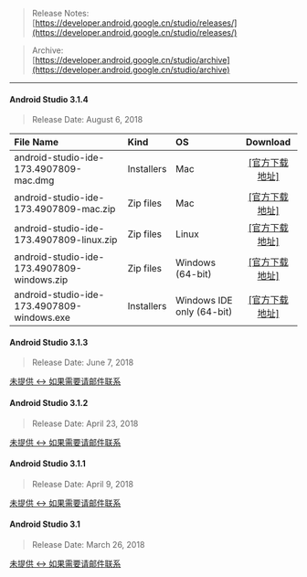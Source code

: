 > Release Notes:  
[https://developer.android.google.cn/studio/releases/](https://developer.android.google.cn/studio/releases/)

> Archive:  
[https://developer.android.google.cn/studio/archive](https://developer.android.google.cn/studio/archive)

---

#### Android Studio 3.1.4

> Release Date: August 6, 2018

| File Name |   Kind  |   OS    | Download |
| :-------- | :------ | :------ | :------: |
|  android-studio-ide-173.4907809-mac.dmg   |  Installers |  Mac | [[官方下载地址]](https://dl.google.com/dl/android/studio/install/3.1.4.0/android-studio-ide-173.4907809-mac.dmg) |
|  android-studio-ide-173.4907809-mac.zip | Zip files  | Mac |  [[官方下载地址]](https://dl.google.com/dl/android/studio/ide-zips/3.1.4.0/android-studio-ide-173.4907809-mac.zip)  |
|  android-studio-ide-173.4907809-linux.zip | Zip files  | Linux |  [[官方下载地址]](https://dl.google.com/dl/android/studio/ide-zips/3.1.4.0/android-studio-ide-173.4907809-linux.zip)  |
|  android-studio-ide-173.4907809-windows.zip  | Zip files | Windows (64-bit) |  [[官方下载地址]](https://dl.google.com/dl/android/studio/ide-zips/3.1.4.0/android-studio-ide-173.4907809-windows.zip)  |
|  android-studio-ide-173.4907809-windows.exe   |  Installers |  Windows IDE only (64-bit)  | [[官方下载地址]](https://dl.google.com/dl/android/studio/install/3.1.4.0/android-studio-ide-173.4907809-windows.exe) |

#### Android Studio 3.1.3

> Release Date: June 7, 2018

[未提供 <-> 如果需要请邮件联系]()

#### Android Studio 3.1.2

> Release Date: April 23, 2018

[未提供 <-> 如果需要请邮件联系]()

#### Android Studio 3.1.1

> Release Date: April 9, 2018

[未提供 <-> 如果需要请邮件联系]()

#### Android Studio 3.1

> Release Date: March 26, 2018

[未提供 <-> 如果需要请邮件联系]()